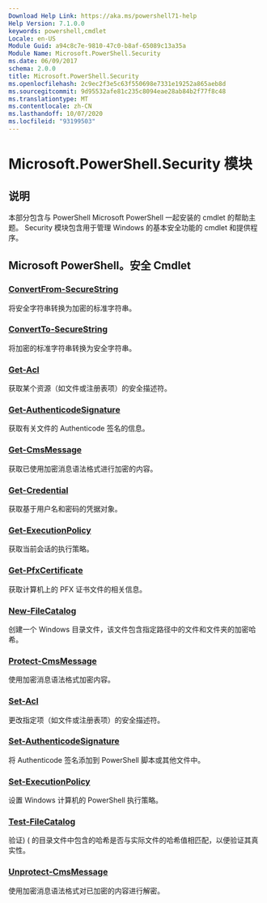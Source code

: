 ```yaml
---
Download Help Link: https://aka.ms/powershell71-help
Help Version: 7.1.0.0
keywords: powershell,cmdlet
Locale: en-US
Module Guid: a94c8c7e-9810-47c0-b8af-65089c13a35a
Module Name: Microsoft.PowerShell.Security
ms.date: 06/09/2017
schema: 2.0.0
title: Microsoft.PowerShell.Security
ms.openlocfilehash: 2c9ec2f3e5c63f550698e7331e19252a865aeb8d
ms.sourcegitcommit: 9d95532afe81c235c8094eae28ab84b2f77f8c48
ms.translationtype: MT
ms.contentlocale: zh-CN
ms.lasthandoff: 10/07/2020
ms.locfileid: "93199503"
---
```

# Microsoft.PowerShell.Security 模块

## 说明

本部分包含与 PowerShell Microsoft PowerShell 一起安装的 cmdlet 的帮助主题。 Security 模块包含用于管理 Windows 的基本安全功能的 cmdlet 和提供程序。

## Microsoft PowerShell。安全 Cmdlet

### [ConvertFrom-SecureString](ConvertFrom-SecureString.md)
将安全字符串转换为加密的标准字符串。

### [ConvertTo-SecureString](ConvertTo-SecureString.md)
将加密的标准字符串转换为安全字符串。

### [Get-Acl](Get-Acl.md)
获取某个资源（如文件或注册表项）的安全描述符。

### [Get-AuthenticodeSignature](Get-AuthenticodeSignature.md)
获取有关文件的 Authenticode 签名的信息。

### [Get-CmsMessage](Get-CmsMessage.md)
获取已使用加密消息语法格式进行加密的内容。

### [Get-Credential](Get-Credential.md)
获取基于用户名和密码的凭据对象。

### [Get-ExecutionPolicy](Get-ExecutionPolicy.md)
获取当前会话的执行策略。

### [Get-PfxCertificate](Get-PfxCertificate.md)
获取计算机上的 PFX 证书文件的相关信息。

### [New-FileCatalog](New-FileCatalog.md)
创建一个 Windows 目录文件，该文件包含指定路径中的文件和文件夹的加密哈希。

### [Protect-CmsMessage](Protect-CmsMessage.md)
使用加密消息语法格式加密内容。

### [Set-Acl](Set-Acl.md)
更改指定项（如文件或注册表项）的安全描述符。

### [Set-AuthenticodeSignature](Set-AuthenticodeSignature.md)
将 Authenticode 签名添加到 PowerShell 脚本或其他文件中。

### [Set-ExecutionPolicy](Set-ExecutionPolicy.md)
设置 Windows 计算机的 PowerShell 执行策略。

### [Test-FileCatalog](Test-FileCatalog.md)
验证)  ( 的目录文件中包含的哈希是否与实际文件的哈希值相匹配，以便验证其真实性。

### [Unprotect-CmsMessage](Unprotect-CmsMessage.md)
使用加密消息语法格式对已加密的内容进行解密。


